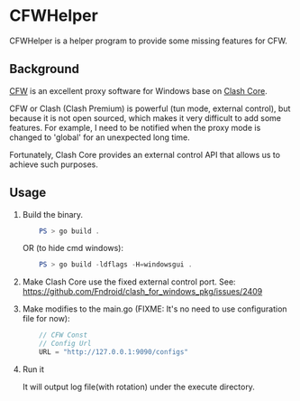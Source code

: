 # CFWHelper

CFWHelper is a helper program to provide some missing features for CFW.

## Background

[CFW](https://github.com/Fndroid/clash_for_windows_pkg/releases) is an excellent proxy software for Windows base on [Clash Core](https://github.com/Dreamacro/clash).

CFW or Clash (Clash Premium) is powerful (tun mode, external control), but because it is not open sourced, which makes it very difficult to add some features. For example, I need to be notified when the proxy mode is changed to 'global' for an unexpected long time. 

Fortunately, Clash Core provides an external control API that allows us to achieve such purposes.

## Usage

1. Build the binary.

    ```powershell
        PS > go build .
    ```

    OR (to hide cmd windows):

    ```powershell
        PS > go build -ldflags -H=windowsgui .
    ```

2. Make Clash Core use the fixed external control port. See: https://github.com/Fndroid/clash_for_windows_pkg/issues/2409

3. Make modifies to the main.go (FIXME: It's no need to use configuration file for now):

    ```go
        // CFW Const
        // Config Url
        URL = "http://127.0.0.1:9090/configs"
    ```

4. Run it

    It will output log file(with rotation) under the execute directory.